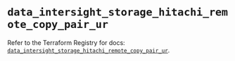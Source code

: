 # `data_intersight_storage_hitachi_remote_copy_pair_ur`

Refer to the Terraform Registry for docs: [`data_intersight_storage_hitachi_remote_copy_pair_ur`](https://registry.terraform.io/providers/ciscodevnet/intersight/1.0.71/docs/data-sources/storage_hitachi_remote_copy_pair_ur).
